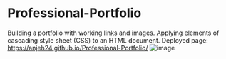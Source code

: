 # Professional-Portfolio
Building a portfolio with working links and images. Applying elements of cascading style sheet (CSS) to an HTML document. 
Deployed page: https://anjeh24.github.io/Professional-Portfolio/
![image](https://user-images.githubusercontent.com/82301113/117559033-c80afb80-b04f-11eb-85bd-38e2f380f599.png)
